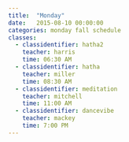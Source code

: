 ```yaml
---
title:  "Monday"
date:   2015-08-10 00:00:00
categories: monday fall schedule
classes:
  - classidentifier: hatha2
    teacher: harris
    time: 06:30 AM
  - classidentifier: hatha
    teacher: miller
    time: 08:30 AM
  - classidentifier: meditation
    teacher: mitchell
    time: 11:00 AM
  - classidentifier: dancevibe
    teacher: mackey
    time: 7:00 PM
---
```

